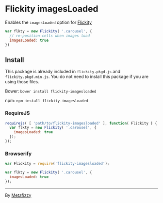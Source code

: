 # Flickity imagesLoaded

Enables the `imagesLoaded` option for [Flickity](http://flickity.metafizzy.co)

``` js
var flkty = new Flickity( '.carousel', {
  // re-position cells when images load
  imagesLoaded: true
})
```

## Install

This package is already included in `flickity.pkgd.js` and `flickity.pkgd.min.js`. You do not need to install this package if you are using those files.

Bower: `bower install flickity-imagesloaded`

npm: `npm install flickity-imagesloaded`

### RequireJS

``` js
requirejs( [ 'path/to/flickity-imagesloaded' ], function( Flickity ) {
  var flkty = new Flickity( '.carousel', {
    imagesLoaded: true
  });
});
```

### Browserify

``` js
var Flickity = require('flickity-imagesloaded');

var flkty = new Flickity( '.carousel', {
  imagesLoaded: true
});
```

---

By [Metafizzy](http://metafizzy.co)
